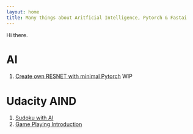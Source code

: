 ```yaml
---
layout: home
title: Many things about Aritficial Intelligence, Pytorch & Fastai
---
```

Hi there.
# AI
 1.  [Create own RESNET with minimal Pytorch](https://github.com/nik-hil/ai_experiment/blob/master/dl2/RESNET%20from%20scratch.ipynb) WIP

# Udacity AIND
 1. [Sudoku with AI ](https://nik-hil.github.io/AIND-Sudoku/)
 2. [Game Playing Introduction](/game/2017/12/07/game-playing-introduction.html)